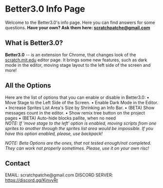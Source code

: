 # Better3.0 Info Page
Welcome to the Better3.0's info page. Here you can find answers for some questions. <b>Have your own? Ask them here: scratchpatche@gmail.com</b>

<h2>What is Better3.0?</h2>
<b>Better3.0</b> -- is an extension for Chrome, that changes look of the <a href="https://scratch.mit.edu">scratch.mit.edu</a> editor page. It brings some new features, such as dark mode in the editor, moving stage layout to the left side of the screen and more!
  
<h2>All the Options</h2>
Here are the list of options that you can enable or disable in Better3.0:
• Move Stage to the Left Side of the Screen.
• Enable Dark Mode in the Editor.
• Increase Sprites List Area's Size by Shrinking an Info Bar.
• (BETA) Show messages count in the editor.
• Show remix tree button on the project pages
• (BETA) Auto-hide blocks pallite, when no need
<br/>
<em>NOTE: If 'move stage to the left' option is enabled, moving scripts from one sprites to another through the sprites list area would be impossible. If you have this option enabled, please, use backpack!</em>

<em>NOTE: Beta Options are the ones, that not tested enough/not completed. They can work not properly sometimes. Please, use it on your own risc!</em>

<h2>Contact</h2>
EMAIL: scratchpatche@gmail.com
DISCORD SERVER: <a href="https://discord.gg/KjnvyRr">https://discord.gg/KjnvyRr</a>
